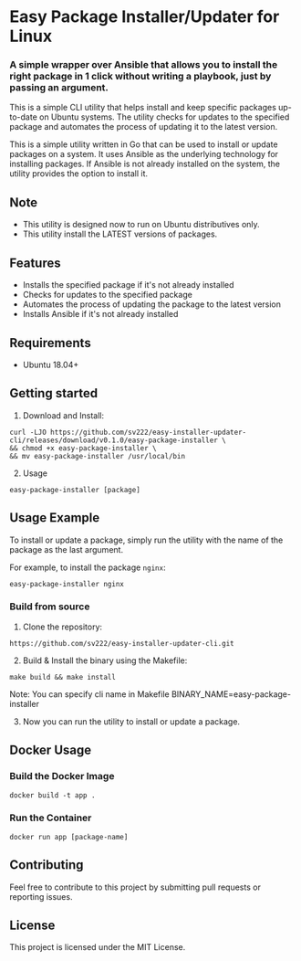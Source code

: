 # Easy Package Installer/Updater for Linux 
### A simple wrapper over Ansible that allows you to install the right package in 1 click without writing a playbook, just by passing an argument.

This is a simple CLI utility that helps install and keep specific packages up-to-date on Ubuntu systems. The utility checks for updates to the specified package and automates the process of updating it to the latest version.

This is a simple utility written in Go that can be used to install or update packages on a system. It uses Ansible as the underlying technology for installing packages. If Ansible is not already installed on the system, the utility provides the option to install it.

## Note

- This utility is designed now to run on Ubuntu distributives only.
- This utility install the LATEST versions of packages.

## Features

- Installs the specified package if it's not already installed
- Checks for updates to the specified package
- Automates the process of updating the package to the latest version
- Installs Ansible if it's not already installed

## Requirements

- Ubuntu 18.04+

## Getting started

1. Download and Install:
```shell
curl -LJO https://github.com/sv222/easy-installer-updater-cli/releases/download/v0.1.0/easy-package-installer \
&& chmod +x easy-package-installer \
&& mv easy-package-installer /usr/local/bin
```

2. Usage
```shell
easy-package-installer [package]
```

## Usage Example

To install or update a package, simply run the utility with the name of the package as the last argument.

For example, to install the package `nginx`:

```shell
easy-package-installer nginx
```

### Build from source

1. Clone the repository:

```shell
https://github.com/sv222/easy-installer-updater-cli.git
```

2. Build & Install the binary using the Makefile:

```shell
make build && make install
```

Note:
You can specify cli name in Makefile
BINARY_NAME=easy-package-installer

3. Now you can run the utility to install or update a package.

## Docker Usage

### Build the Docker Image

```shell
docker build -t app .
```

### Run the Container

```shell
docker run app [package-name]
```

## Contributing

Feel free to contribute to this project by submitting pull requests or reporting issues.

## License

This project is licensed under the MIT License.
